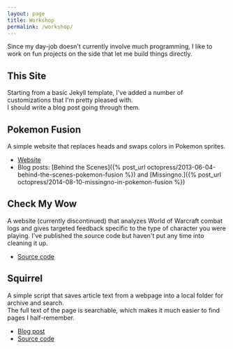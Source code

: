 ```yaml
---
layout: page
title: Workshop
permalink: /workshop/
---
```


<div class="post-banner" style="background-image:linear-gradient(-45deg, #B85959, #B3CECB, #415974, #59586B, #B7C0C9)"></div>

Since my day-job doesn't currently involve much programming, I like to work on fun projects on the side that let me build things directly.

## This Site

Starting from a basic Jekyll template, I've added a number of customizations that I'm pretty pleased with.  
I should write a blog post going through them.

## Pokemon Fusion

A simple website that replaces heads and swaps colors in Pokemon sprites.

- [Website](http://pokemon.alexonsager.net)
- Blog posts: [Behind the Scenes]({% post_url octopress/2013-06-04-behind-the-scenes-pokemon-fusion %}) and [Missingno.]({% post_url octopress/2014-08-10-missingno-in-pokemon-fusion %})


## Check My Wow

A website (currently discontinued) that analyzes World of Warcraft combat logs and gives targeted feedback specific to the type of character you were playing. I've published the source code but haven't put any time into cleaning it up.

- [Source code](https://github.com/aonsager/checkmywow)

## Squirrel 

A simple script that saves article text from a webpage into a local folder for archive and search.  
The full text of the page is searchable, which makes it much easier to find pages I half-remember.

- [Blog post](/2025/01/09/squirrel-archive-webpages-so-i-can-find-them-again.html)
- [Source code](https://github.com/aonsager/squirrel-archiver)